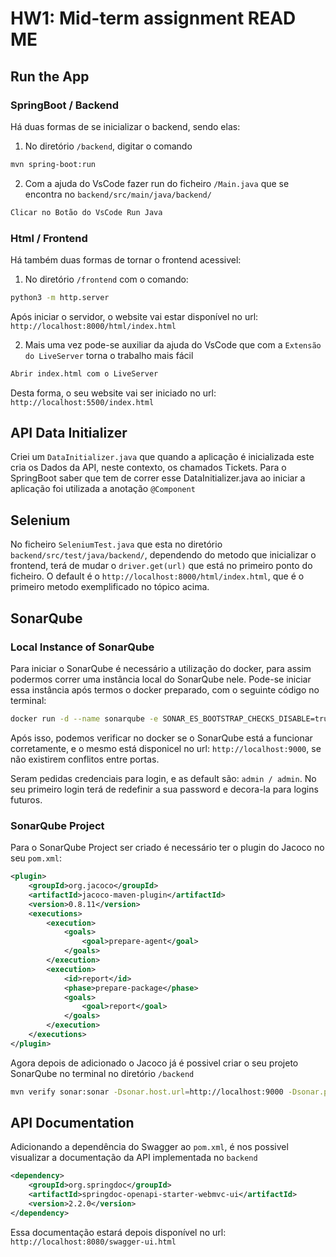 # HW1: Mid-term assignment READ ME

## Run the App

### SpringBoot / Backend

Há duas formas de se inicializar o backend, sendo elas:

1. No diretório `/backend`, digitar o comando
```bash
mvn spring-boot:run
```

2. Com a ajuda do VsCode fazer run do ficheiro `/Main.java` que se encontra no `backend/src/main/java/backend/`
```xml
Clicar no Botão do VsCode Run Java
```

### Html / Frontend


Há também duas formas de tornar o frontend acessivel:

1. No diretório `/frontend` com o comando:
```bash
python3 -m http.server
```
Após iniciar o servidor, o website vai estar disponível no url: `http://localhost:8000/html/index.html`

2. Mais uma vez pode-se auxiliar da ajuda do VsCode que com a `Extensão do LiveServer` torna o trabalho mais fácil
```xml
Abrir index.html com o LiveServer
```
Desta forma, o seu website vai ser iniciado no url: `http://localhost:5500/index.html`


## API Data Initializer

Criei um `DataInitializer.java` que quando a aplicação é inicializada este cria os Dados da API, neste contexto, os chamados Tickets.
Para o SpringBoot saber que tem de correr esse DataInitializer.java ao iniciar a aplicação foi utilizada a anotação `@Component`


## Selenium

No ficheiro `SeleniumTest.java` que esta no diretório `backend/src/test/java/backend/`, dependendo do metodo que inicializar o frontend, terá de mudar o `driver.get(url)` que está no primeiro ponto do ficheiro. O default é o `http://localhost:8000/html/index.html`, que é o primeiro metodo exemplificado no tópico acima.

## SonarQube

### Local Instance of SonarQube

Para iniciar o SonarQube é necessário a utilização do docker, para assim podermos correr uma instância local do SonarQube nele.
Pode-se iniciar essa instância após termos o docker preparado, com o seguinte código no terminal:
```bash
docker run -d --name sonarqube -e SONAR_ES_BOOTSTRAP_CHECKS_DISABLE=true -p 9000:9000 sonarqube:latest
```

Após isso, podemos verificar no docker se o SonarQube está a funcionar corretamente, e o mesmo está disponicel no url: `http://localhost:9000`, se não existirem conflitos entre portas.

Seram pedidas credenciais para login, e as default são: `admin / admin`. No seu primeiro login terá de redefinir a sua password e decora-la para logins futuros.

### SonarQube Project

Para o SonarQube Project ser criado é necessário ter o plugin do Jacoco no seu `pom.xml`:
```xml
<plugin>
    <groupId>org.jacoco</groupId>
    <artifactId>jacoco-maven-plugin</artifactId>
    <version>0.8.11</version>
    <executions>
        <execution>
            <goals>
                <goal>prepare-agent</goal>
            </goals>
        </execution>
        <execution>
            <id>report</id>
            <phase>prepare-package</phase>
            <goals>
                <goal>report</goal>
            </goals>
        </execution>
    </executions>
</plugin>
```

Agora depois de adicionado o Jacoco já é possivel criar o seu projeto SonarQube no terminal no diretório `/backend`
```bash
mvn verify sonar:sonar -Dsonar.host.url=http://localhost:9000 -Dsonar.projectKey=busway -Dsonar.login=admin -Dsonar.password=[YOUR PASSWORD]
```

## API Documentation

Adicionando a dependência do Swagger ao `pom.xml`, é nos possivel visualizar a documentação da API implementada no `backend`

```xml
<dependency>
    <groupId>org.springdoc</groupId>
    <artifactId>springdoc-openapi-starter-webmvc-ui</artifactId>
    <version>2.2.0</version>
</dependency>
```

Essa documentação estará depois disponível no url: `http://localhost:8080/swagger-ui.html`
